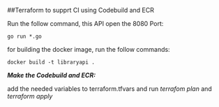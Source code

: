 ##Terraform to supprt CI using Codebuild and ECR 

Run the follow command, this API open the 8080 Port:

```console
go run *.go
```

for building the docker image, run the follow commands:

```console 
docker build -t libraryapi .
```

***Make the Codebuild and ECR:***

add the needed variables to terraform.tfvars and run *terrafom plan* and *terraform apply*


